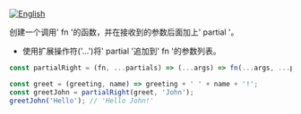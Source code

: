 
<a href="./README.md" target="_blank"><img src="https://img.shields.io/badge/-English-gray" alt="English"/></a>

创建一个调用' fn '的函数，并在接收到的参数后面加上' partial '。

- 使用扩展操作符('…')将' partial '追加到' fn '的参数列表。



```js
const partialRight = (fn, ...partials) => (...args) => fn(...args, ...partials);
```

```js
const greet = (greeting, name) => greeting + ' ' + name + '!';
const greetJohn = partialRight(greet, 'John');
greetJohn('Hello'); // 'Hello John!'
```
